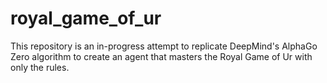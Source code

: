 # royal_game_of_ur

This repository is an in-progress attempt to replicate DeepMind's AlphaGo Zero algorithm to create an agent that masters the Royal Game of Ur with only the rules. 

